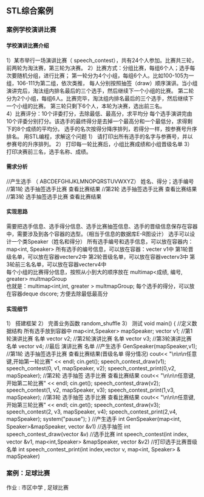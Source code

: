 ## STL综合案例
### 案例学校演讲比赛
#### 学校演讲比赛介绍
1）某市举行一场演讲比赛（ speech_contest），共有24个人参加。比赛共三轮，前两轮为淘汰赛，第三轮为决赛。
2）比赛方式：分组比赛，每组6个人；选手每次要随机分组，进行比赛；
第一轮分为4个小组，每组6个人。比如100-105为一组，106-111为第二组，依次类推，
每人分别按照抽签（draw）顺序演讲。当小组演讲完后，淘汰组内排名最后的三个选手，然后继续下一个小组的比赛。
第二轮分为2个小组，每组6人。比赛完毕，淘汰组内排名最后的三个选手，然后继续下一个小组的比赛。
第三轮只剩下6个人，本轮为决赛，选出前三名。
​         
4）比赛评分：10个评委打分，去除最低、最高分，求平均分
每个选手演讲完由10个评委分别打分。该选手的最终得分是去掉一个最高分和一个最低分，求得剩下的8个成绩的平均分。
选手的名次按得分降序排列，若得分一样，按参赛号升序排名。
用STL编程，求解这个问题
1）  请打印出所有选手的名字与参赛号，并以参赛号的升序排列。
2）  打印每一轮比赛后，小组比赛成绩和小组晋级名单
3）  打印决赛前三名，选手名称、成绩。
#### 需求分析
//产生选手 （ ABCDEFGHIJKLMNOPQRSTUVWXYZ） 姓名、得分；选手编号
//第1轮  选手抽签选手比赛 查看比赛结果 
//第2轮  选手抽签选手比赛 查看比赛结果
//第3轮  选手抽签选手比赛 查看比赛结果
#### 实现思路
需要把选手信息、选手得分信息、选手比赛抽签信息、选手的晋级信息保存在容器中，需要涉及到各个容器的选型。（相当于信息的数据库E-R图设计）
选手可以设计一个类Speaker（姓名和得分）
所有选手编号和选手信息，可以放在容器内：map<int, Speaker> 
所有选手的编号信息，可以放在容器：vecter<int> v1中
第1轮晋级名单，可以放在容器vecter<int>v2中 
第2轮晋级名单，可以放在容器vecter<int>v3中
第3轮前三名名单，可以放在容器vecter<int>v4中
​         
每个小组的比赛得分信息，按照从小到大的顺序放在 
multimap<成绩, 编号, greater<int>>  multmapGroup            
也就是：multimap<int,int, greater<int> > multmapGroup; 
每个选手的得分，可以放在容器deque<int> dscore; 方便去除最低最高分
#### 实现细节
1）  搭建框架
2）  完善业务函数
random_shuffle
3）  测试
void main()
{
//定义数据结构 所有选手放到容器中
map<int,Speaker>  mapSpeaker;
vector<int>                         v1; //第1轮演讲比赛 名单
vector<int>                         v2; //第2轮演讲比赛 名单
vector<int>                         v3; //第3轮演讲比赛 名单
vector<int>                         v4; //最后 演讲比赛 名单
//产生选手
GenSpeaker(mapSpeaker,v1);
//第1轮  选手抽签选手比赛 查看比赛结果(晋级名单 得分情况)
cout<< "\n\n\n任意键,开始第一轮比赛" << endl;
cin.get();
speech_contest_draw(v1);
speech_contest(0,  v1, mapSpeaker, v2);
speech_contest_print(0,v2, mapSpeaker);
//第2轮 选手抽签 选手比赛 查看比赛结果
cout<< "\n\n\n任意键,开始第二轮比赛" << endl;
cin.get();
speech_contest_draw(v2);
speech_contest(1,  v2, mapSpeaker, v3);
speech_contest_print(1,v3, mapSpeaker);
//第3轮 选手抽签 选手比赛 查看比赛结果
cout<< "\n\n\n任意键,开始第三轮比赛" << endl;
cin.get();
speech_contest_draw(v3);
speech_contest(2,  v3, mapSpeaker, v4);
speech_contest_print(2,v4, mapSpeaker);
system("pause");
}
//产生选手
int GenSpeaker(map<int, Speaker>&mapSpeaker, vector<int> &v1)
//选手抽签
int speech_contest_draw(vector<int>    &v)
//选手比赛
int speech_contest(int index,  vector<int> &v1, map<int,Speaker> &mapSpeaker, vector<int> &v2)
//打印选手比赛晋级名单
int speech_contest_print(int index,vector<int> v, map<int, Speaker> & mapSpeaker)
### 案例：足球比赛
作业
: 
市区中学
,
足球比赛